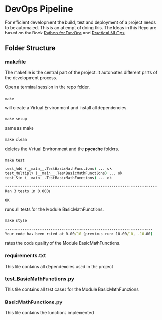 # DevOps Pipeline
For efficient development the build, test and deployment of a project needs to be automated. This is an attempt of doing this. The Ideas in this Repo are based on the Book [Python for DevOps](https://www.oreilly.com/library/view/python-for-devops/9781492057680/) 
and [Practical MLOps](https://www.oreilly.com/library/view/practical-mlops/9781098103002/)

## Folder Structure

### makefile
The makefile is the central part of the project. It automates different parts of the development process.

Open a terminal session in the repo folder.
###
```
make
```
will create a Virtual Environment and install all dependencies.
###
```
make setup 
```
same as make
###
```
make clean 
```
deletes the Virtual Environment and the __pycache__ folders.
###
```
make test 
```
```cmd
test_Add (__main__.TestBasicMathFunctions) ... ok
test_Multiply (__main__.TestBasicMathFunctions) ... ok
test_Sin (__main__.TestBasicMathFunctions) ... ok

----------------------------------------------------------------------
Ran 3 tests in 0.000s

OK
```
runs all tests for the Module BasicMathFunctions.
###
```
make style
```
```cmd
--------------------------------------------------------------------
Your code has been rated at 0.00/10 (previous run: 10.00/10, -10.00)
```

rates the code quality of the Module BasicMathFunctions.

### requirements.txt
This file contains all dependencies used in the project

### test_BasicMathFunctions.py
This file contains all test cases for the Module BasicMathFunctions

### BasicMathFunctions.py
This file contains the functions implemented